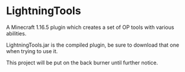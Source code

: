 # LightningTools
A Minecraft 1.16.5 plugin which creates a set of OP tools with various abilities.

LightningTools.jar is the compiled plugin, be sure to download that one when trying to use it.

This project will be put on the back burner until further notice.
